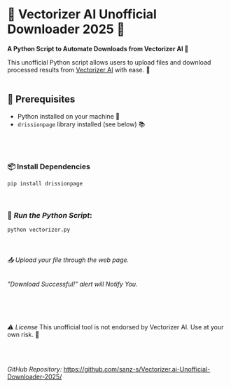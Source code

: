 # 🎨 Vectorizer AI Unofficial Downloader 2025 🌟

**A Python Script to Automate Downloads from Vectorizer AI 🚀**

This unofficial Python script allows users to upload files and download processed results from [Vectorizer AI](https://vectorizer.ai/) with ease. 🤩
<br>
<br>
## 🚨 Prerequisites
* Python installed on your machine 🐍
* `drissionpage` library installed (see below) 📚
<br>
<br>

### 📦 Install Dependencies 

```bash
pip install drissionpage
```
<br>

### 🚀 *Run the Python Script*: 
```bash 
python vectorizer.py
```
<br>

###### 📤 Upload your file through the web page.
###### "Download Successful!" alert will Notify You.

<br>
<br>

*⚠️ License*
This unofficial tool is not endorsed by Vectorizer AI. Use at your own risk. 🤝

<br>
<br>

*GitHub Repository:* https://github.com/sanz-s/Vectorizer.ai-Unofficial-Downloader-2025/
